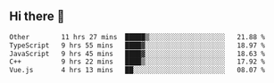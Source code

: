 ## Hi there 👋

<!--START_SECTION:waka-->

```txt
Other        11 hrs 27 mins  █████▒░░░░░░░░░░░░░░░░░░░   21.88 %
TypeScript   9 hrs 55 mins   ████▓░░░░░░░░░░░░░░░░░░░░   18.97 %
JavaScript   9 hrs 45 mins   ████▓░░░░░░░░░░░░░░░░░░░░   18.63 %
C++          9 hrs 22 mins   ████▒░░░░░░░░░░░░░░░░░░░░   17.92 %
Vue.js       4 hrs 13 mins   ██░░░░░░░░░░░░░░░░░░░░░░░   08.07 %
```

<!--END_SECTION:waka-->
